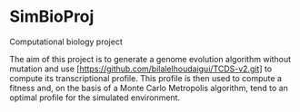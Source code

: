 # SimBioProj
Computational biology project


The aim of this project is to generate a genome evolution algorithm without mutation and use [https://github.com/bilalelhoudaigui/TCDS-v2.git] to compute its transcriptional profile. This profile is then used to compute a fitness and, on the basis of a Monte Carlo Metropolis algorithm, tend to an optimal profile for the simulated environment.
